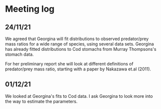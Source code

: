 # Meeting log

## 24/11/21

We agreed that Georgina will fit distributions to observed predator/prey
mass ratios for a wide range of species, using several data sets. Georgina
has already fitted distributions to Cod stomachs from Murray Thompsons's 
stomach data.

For her preliminary report she will look at different definitions of
predator/prey mass ratio, starting with a paper by Nakazawa et.al (2011).

## 01/12/21

We looked at Georgina's fits to Cod data. I ask Georgina to look more into
the way to estimate the parameters.